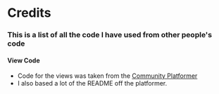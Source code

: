 # Credits
### This is a list of all the code I have used from other people's code

#### View Code
* Code for the views was taken from the [Community Platformer](https://github.com/pythonarcade/community-platformer)
* I also based a lot of the README off the platformer.